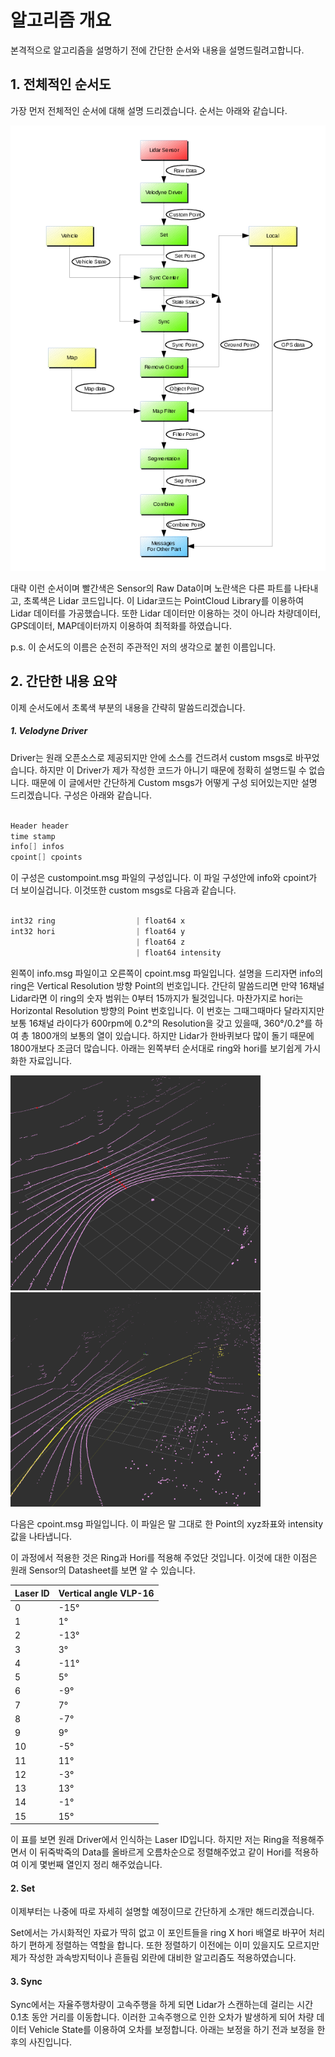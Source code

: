 # 알고리즘 개요

본격적으로 알고리즘을 설명하기 전에 간단한 순서와 내용을 설명드릴려고합니다.

## 1. 전체적인 순서도

가장 먼저 전체적인 순서에 대해 설명 드리겠습니다.
순서는 아래와 같습니다.

![순서도](/docs/images/AnyConv.com__Lidar_algorithm.png)

대략 이런 순서이며 빨간색은 Sensor의 Raw Data이며 노란색은 다른 파트를 나타내고, 초록색은 Lidar 코드입니다.
이 Lidar코드는 PointCloud Library를 이용하여 Lidar 데이터를 가공했습니다.
또한 Lidar 데이터만 이용하는 것이 아니라 차량데이터, GPS데이터, MAP데이터까지 이용하여 최적화를 하였습니다.

p.s. 이 순서도의 이름은 순전히 주관적인 저의 생각으로 붙힌 이름입니다.

## 2. 간단한 내용 요약

이제 순서도에서 초록색 부분의 내용을 간략히 말씀드리겠습니다.

##### 1. Velodyne Driver
Driver는 원래 오픈소스로 제공되지만 안에 소스를 건드려서 custom msgs로 바꾸었습니다.
하지만 이 Driver가 제가 작성한 코드가 아니기 때문에 정확히 설명드릴 수 없습니다.
때문에 이 글에서만 간단하게 Custom msgs가 어떻게 구성 되어있는지만 설명 드리겠습니다.
구성은 아래와 같습니다.

```c

Header header
time stamp
info[] infos
cpoint[] cpoints

```
이 구성은 custompoint.msg 파일의 구성입니다.
이 파일 구성안에 info와 cpoint가 더 보이실겁니다.
이것또한 custom msgs로 다음과 같습니다.

```c

int32 ring                  | float64 x
int32 hori                  | float64 y
                            | float64 z
                            | float64 intensity

```

왼쪽이 info.msg 파일이고 오른쪽이 cpoint.msg 파일입니다.
설명을 드리자면 info의 ring은 Vertical Resolution 방향 Point의 번호입니다.
간단히 말씀드리면 만약 16채널 Lidar라면 이 ring의 숫자 범위는 0부터 15까지가 될것입니다.
마찬가지로 hori는 Horizontal Resolution 방향의 Point 번호입니다.
이 번호는 그때그때마다 달라지지만 보통 16채널 라이다가 600rpm에 0.2°의 Resolution을 갖고 있을때,
360°/0.2°를 하여 총 1800개의 보통의 열이 있습니다.
하지만 Lidar가 한바퀴보다 많이 돌기 때문에 1800개보다 조금더 많습니다.
아래는 왼쪽부터 순서대로 ring와 hori를 보기쉽게 가시화한 자료입니다.

<div>
  <img width="400" src="/docs/images/vertical">
  <img width="400" src="/docs/images/horizon">
  
  
</div>

다음은 cpoint.msg 파일입니다.
이 파일은 말 그대로 한 Point의 xyz좌표와 intensity값을 나타냅니다.

이 과정에서 적용한 것은 Ring과 Hori를 적용해 주었단 것입니다.
이것에 대한 이점은 원래 Sensor의 Datasheet를 보면 알 수 있습니다.

Laser ID|Vertical angle VLP-16|
---|---|
0|-15°|
1|1°|
2|-13°|
3|3°|
4|-11°|
5|5°|
6|-9°|
7|7°|
8|-7°|
9|9°|
10|-5°|
11|11°|
12|-3°|
13|13°|
14|-1°|
15|15°|

이 표를 보면 원래 Driver에서 인식하는 Laser ID입니다.
하지만 저는 Ring을 적용해주면서 이 뒤죽박죽의 Data를 올바르게 오름차순으로 정렬해주었고
같이 Hori를 적용하여 이게 몇번째 열인지 정리 해주었습니다.

#### 2. Set
이제부터는 나중에 따로 자세히 설명할 예정이므로 간단하게 소개만 해드리겠습니다.

Set에서는 가시화적인 자료가 딱히 없고 이 포인트들을 ring X hori 배열로 바꾸어 처리하기 편하게 정렬하는 역할을 합니다.
또한 정렬하기 이전에는 이미 있을지도 모르지만 제가 작성한 과속방지턱이나 흔들림 외란에 대비한 알고리즘도 적용하였습니다.

#### 3. Sync

Sync에서는 자율주행차량이 고속주행을 하게 되면 Lidar가 스캔하는데 걸리는 시간 0.1초 동안 거리를 이동합니다.
이러한 고속주행으로 인한 오차가 발생하게 되어 차량 데이터 Vehicle State를 이용하여 오차를 보정합니다.
아래는 보정을 하기 전과 보정을 한 후의 사진입니다.







